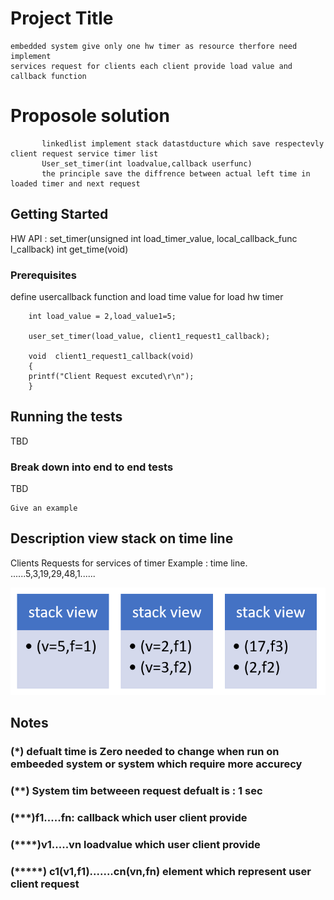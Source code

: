 # Project Title

	embedded system give only one hw timer as resource therfore need implement 
	services request for clients each client provide load value and callback function
# Proposole solution
		   linkedlist implement stack datastducture which save respectevly client request service timer list
           User_set_timer(int loadvalue,callback userfunc)
           the principle save the diffrence between actual left time in loaded timer and next request

## Getting Started

HW API : 
		 set_timer(unsigned int load_timer_value, local_callback_func l_callback)
         int get_time(void)
### Prerequisites

define usercallback function and load time value for load hw timer

```
	int load_value = 2,load_value1=5;

	user_set_timer(load_value, client1_request1_callback);
	
	void  client1_request1_callback(void)
	{
	printf("Client Request excuted\r\n");
	}
```


## Running the tests

TBD

### Break down into end to end tests

TBD

```
Give an example
```

## Description  view stack on time line 

Clients Requests for services of timer 
Example :  time line. ......5,3,19,29,48,1......

![](/images/view_stack.PNG)

## Notes

### (*) <T> defualt  time is Zero needed to change  when run on embeeded system or system which require more accurecy 
### (**) System tim betweeen request defualt is : 1 sec 
### (***)f1.....fn: callback which user client provide
### (****)v1.....vn loadvalue which user client provide
### (*****) c1(v1,f1).......cn(vn,fn)  element which represent  user client request

